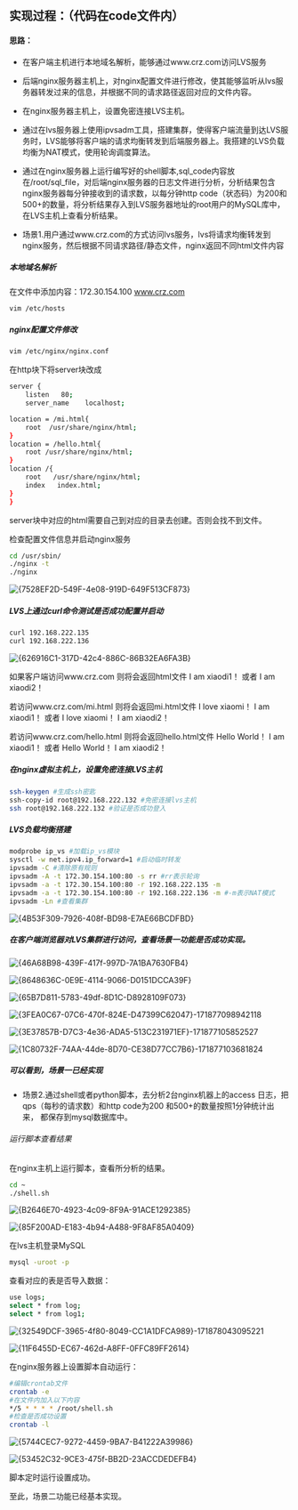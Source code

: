 ## 实现过程：（代码在code文件内）

#### 思路：

* 在客户端主机进行本地域名解析，能够通过www.crz.com访问LVS服务
* 后端nginx服务器主机上，对nginx配置文件进行修改，使其能够监听从lvs服务器转发过来的信息，并根据不同的请求路径返回对应的文件内容。
* 在nginx服务器主机上，设置免密连接LVS主机。
* 通过在lvs服务器上使用ipvsadm工具，搭建集群，使得客户端流量到达LVS服务时，LVS能够将客户端的请求均衡转发到后端服务器上。我搭建的LVS负载均衡为NAT模式，使用轮询调度算法。
* 通过在nginx服务器上运行编写好的shell脚本,sql_code内容放在/root/sql_file，对后端nginx服务器的日志文件进行分析，分析结果包含nginx服务器每分钟接收到的请求数，以每分钟http code（状态码）为200和500+的数量，将分析结果存入到LVS服务器地址的root用户的MySQL库中，在LVS主机上查看分析结果。



* 场景1.用户通过www.crz.com的方式访问lvs服务，lvs将请求均衡转发到nginx服务，然后根据不同请求路径/静态文件，nginx返回不同html文件内容

##### 本地域名解析

在文件中添加内容：172.30.154.100  www.crz.com

```bash
vim /etc/hosts
```



##### nginx配置文件修改

```bash 
vim /etc/nginx/nginx.conf
```

在http块下将server块改成

```bash
server {
	listen   80;
	server_name    localhost;

location = /mi.html{
	root  /usr/share/nginx/html;
}
location = /hello.html{
	root /usr/share/nginx/html;
}
location /{
	root   /usr/share/nginx/html;
	index   index.html;
}
}
```

server块中对应的html需要自己到对应的目录去创建。否则会找不到文件。



检查配置文件信息并启动nginx服务

```bash
cd /usr/sbin/
./nginx -t
./nginx
```

![{7528EF2D-549F-4e08-919D-649F513CF873}](photo.assets/{7528EF2D-549F-4e08-919D-649F513CF873}-17187818046752.png)



##### LVS上通过curl命令测试是否成功配置并启动

```bash
curl 192.168.222.135
curl 192.168.222.136
```

![{626916C1-317D-42c4-886C-86B32EA6FA3B}](photo.assets/{626916C1-317D-42c4-886C-86B32EA6FA3B}.png)

如果客户端访问www.crz.com 则将会返回html文件   I am xiaodi1！ 或者 I am xiaodi2！

若访问www.crz.com/mi.html 则将会返回mi.html文件  I love xiaomi！ I am xiaodi1！ 或者 I love xiaomi！ I am xiaodi2！

若访问www.crz.com/hello.html 则将会返回hello.html文件   Hello World！ I am xiaodi1！ 或者 Hello World！ I am xiaodi2！



##### 在nginx虚拟主机上，设置免密连接LVS主机

```bash
ssh-keygen #生成ssh密匙
ssh-copy-id root@192.168.222.132 #免密连接lvs主机
ssh root@192.168.222.132 #验证是否成功登入
```



##### LVS负载均衡搭建

```bash
modprobe ip_vs #加载ip_vs模块
sysctl -w net.ipv4.ip_forward=1 #启动临时转发
ipvsadm -C #清除原有规则
ipvsadm -A -t 172.30.154.100:80 -s rr #rr表示轮询
ipvsadm -a -t 172.30.154.100:80 -r 192.168.222.135 -m
ipvsadm -a -t 172.30.154.100:80 -r 192.168.222.136 -m #-m表示NAT模式
ipvsadm -Ln #查看集群
```

![{4B53F309-7926-408f-BD98-E7AE66BCDFBD}](photo.assets/{4B53F309-7926-408f-BD98-E7AE66BCDFBD}-17187818654896.png)



##### 在客户端浏览器对LVS集群进行访问，查看场景一功能是否成功实现。

![{46A68B98-439F-417f-997D-7A1BA7630FB4}](photo.assets/{46A68B98-439F-417f-997D-7A1BA7630FB4}-17187819096799.png)

![{8648636C-0E9E-4114-9066-D0151DCCA39F}](photo.assets/{8648636C-0E9E-4114-9066-D0151DCCA39F}-171878197079012-171878197291714.png)

![{65B7D811-5783-49df-8D1C-D8928109F073}](photo.assets/{65B7D811-5783-49df-8D1C-D8928109F073}-171878199942117.png)

![{3FEA0C67-07C6-470f-824E-D47399C62047}-171877098942118](photo.assets/{3FEA0C67-07C6-470f-824E-D47399C62047}-171877098942118-171878201081420.png)

![{3E37857B-D7C3-4e36-ADA5-513C231971EF}-171877105852527](photo.assets/{3E37857B-D7C3-4e36-ADA5-513C231971EF}-171877105852527-171878201985323.png)

![{1C80732F-74AA-44de-8D70-CE38D77CC7B6}-171877103681824](photo.assets/{1C80732F-74AA-44de-8D70-CE38D77CC7B6}-171877103681824-171878203181826.png)



##### 可以看到，场景一已经实现



* 场景2.通过shell或者python脚本，去分析2台nginx机器上的access 日志，把qps（每秒的请求数）和http code为200 和500+的数量按照1分钟统计出来， 都保存到mysql数据库中。

###### 运行脚本查看结果

在nginx主机上运行脚本，查看所分析的结果。

```bash
cd ~
./shell.sh
```

![{B2646E70-4923-4c09-8F9A-91ACE1292385}](photo.assets/{B2646E70-4923-4c09-8F9A-91ACE1292385}-171878207058929.png)

![{85F200AD-E183-4b94-A488-9F8AF85A0409}](photo.assets/{85F200AD-E183-4b94-A488-9F8AF85A0409}-171878210424332.png)



在lvs主机登录MySQL

```bash
mysql -uroot -p
```

查看对应的表是否导入数据：

```bash
use logs;
select * from log;
select * from log1;
```

![{32549DCF-3965-4f80-8049-CC1A1DFCA989}-171878043095221](photo.assets/{32549DCF-3965-4f80-8049-CC1A1DFCA989}-171878043095221-171878214662935.png)

![{11F6455D-EC67-462d-A8FF-0FFC89FF2614}](photo.assets/{11F6455D-EC67-462d-A8FF-0FFC89FF2614}-171878225846438.png)





在nginx服务器上设置脚本自动运行：

```bash
#编辑crontab文件
crontab -e
#在文件内加入以下内容
*/5 * * * * /root/shell.sh
#检查是否成功设置
crontab -l
```

![{5744CEC7-9272-4459-9BA7-B41222A39986}](photo.assets/{5744CEC7-9272-4459-9BA7-B41222A39986}-171878228720641.png)

![{53452C32-9CE3-475f-BB2D-23ACCDEDEFB4}](photo.assets/{53452C32-9CE3-475f-BB2D-23ACCDEDEFB4}-171878231223844.png)

脚本定时运行设置成功。



至此，场景二功能已经基本实现。

